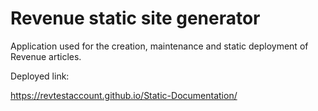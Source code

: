 # Revenue static site generator

Application used for the creation, maintenance and static deployment of Revenue articles.

Deployed link:

https://revtestaccount.github.io/Static-Documentation/